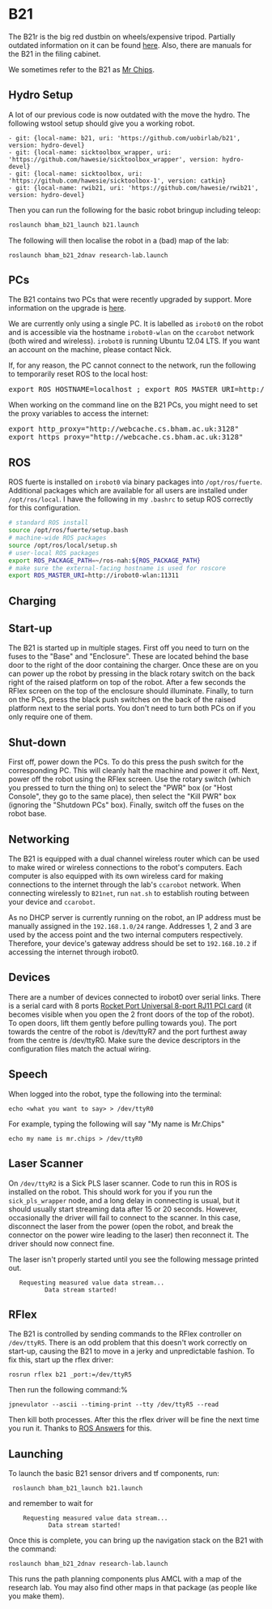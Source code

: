 B21
===

The B21r is the big red dustbin on wheels/expensive tripod. Partially outdated information on it can be found [here](http://www.cs.bham.ac.uk/resources/courses/robotics/research/B21r/). Also, there are manuals for the B21 in the filing cabinet.

We sometimes refer to the B21 as [Mr Chips](http://www.youtube.com/watch?v=qtM0-ZFwiNo).


Hydro Setup
-----------

A lot of our previous code is now outdated with the move the hydro. The following wstool setup should give you a working robot.

```
- git: {local-name: b21, uri: 'https://github.com/uobirlab/b21', version: hydro-devel}
- git: {local-name: sicktoolbox_wrapper, uri: 'https://github.com/hawesie/sicktoolbox_wrapper', version: hydro-devel}
- git: {local-name: sicktoolbox, uri: 'https://github.com/hawesie/sicktoolbox-1', version: catkin}
- git: {local-name: rwib21, uri: 'https://github.com/hawesie/rwib21', version: hydro-devel}
```

Then you can run the following for the basic robot bringup including teleop:

```bash
roslaunch bham_b21_launch b21.launch
```

The following will then localise the robot in a (bad) map of the lab:

```
roslaunch bham_b21_2dnav research-lab.launch
```


PCs
---

The B21 contains two PCs that were recently upgraded by support. More information on the upgrade is [here](http://www.cs.bham.ac.uk/~sjt/B21r/).

We are currently only using a single PC. It is labelled as `irobot0` on the robot and is accessible via the hostname `irobot0-wlan` on the `ccarobot` network (both wired and wireless). `irobot0` is running Ubuntu 12.04 LTS. If you want an account on the machine, please contact Nick.

If, for any reason, the PC cannot connect to the network, run the following to temporarily reset ROS to the local host:
<pre>
export ROS_HOSTNAME=localhost ; export ROS_MASTER_URI=http://localhost:11311
</pre>

When working on the command line on the B21 PCs, you might need to set the proxy variables to access the internet:

<pre>
export http_proxy="http://webcache.cs.bham.ac.uk:3128"
export https_proxy="http://webcache.cs.bham.ac.uk:3128"
</pre>



ROS 
---

ROS fuerte is installed on `irobot0` via binary packages into `/opt/ros/fuerte`. Additional packages which are available for all users are installed under `/opt/ros/local`. I have the following in my `.bashrc` to setup ROS correctly for this configuration.

```bash
# standard ROS install
source /opt/ros/fuerte/setup.bash
# machine-wide ROS packages
source /opt/ros/local/setup.sh
# user-local ROS packages
export ROS_PACKAGE_PATH=~/ros-nah:${ROS_PACKAGE_PATH}
# make sure the external-facing hostname is used for roscore
export ROS_MASTER_URI=http://irobot0-wlan:11311
```

Charging 
--------


Start-up
--

The B21 is started up in multiple stages. First off you need to turn on the fuses to the "Base" and "Enclosure". These are located behind the base door to the right of the door containing the charger. Once these are on you can power up the robot by pressing in the black rotary switch on the back right of the raised platform on top of the robot. After a few seconds the RFlex screen on the top of the enclosure should illuminate. Finally, to turn on the PCs,  press the black push switches on the back of the raised platform  next to the serial ports. You don't need to turn both PCs on if you only require one of them. 

Shut-down
--

First off, power down the PCs. To do this press the push switch for the corresponding PC. This will cleanly halt the machine and power it off. Next, power off the robot using the RFlex screen. Use the rotary switch (which you pressed to turn the thing on) to select the "PWR" box (or "Host Console", they go to the same place), then select the "Kill PWR" box (ignoring the "Shutdown PCs" box). Finally, switch off the fuses on the robot base.


Networking
----------

The B21 is equipped with a dual channel wireless router which can be used to make wired or wireless connections to the robot's computers. Each computer is also equipped with its own wireless card for making connections to the internet through the lab's `ccarobot` network. When connecting wirelessly to `B21net`, run `nat.sh` to establish routing between your device and `ccarobot`.

As no DHCP server is currently running on the robot, an IP address must be manually assigned in the `192.168.1.0/24` range. Addresses 1, 2 and 3 are used by the access point and the two internal computers respectively. Therefore, your device's gateway address should be set to `192.168.10.2` if accessing the internet through irobot0.


Devices
-------

There are a number of devices connected to irobot0 over serial links. There is a 
serial card with 8 ports [Rocket Port Universal 8-port RJ11 PCI card](ftp://ftp.comtrol.com/html/RPuPCI_docs.htm) (it becomes visible when you open the 2 front doors of the top of the  robot). To open doors, lift them gently before pulling towards you). The port towards the centre of the robot is /dev/ttyR7 and the port furthest away from the centre is /dev/ttyR0. Make sure the device descriptors in the configuration files match the actual wiring.


Speech
------

When logged into the robot, type the following into the terminal:
```
echo <what you want to say> > /dev/ttyR0
```

For example, typing the following will say "My name is Mr.Chips"
```
echo my name is mr.chips > /dev/ttyR0
```


Laser Scanner
-------------

On `/dev/ttyR2` is a Sick PLS laser scanner. Code to run this in ROS is installed on the robot. This should work for you if you run the `sick_pls_wrapper` node, and a long delay in connecting is usual, but it should usually start streaming data after 15 or 20 seconds. However, occasionally the driver will fail to connect to the scanner. In this case, disconnect the laser from the power (open the robot, and break the connector on the power wire leading to the laser) then reconnect it. The driver should now connect fine.

The laser isn't properly started until you see the following message printed out.

```
   Requesting measured value data stream...
   	      Data stream started!
```

RFlex
-----

The B21 is controlled by sending commands to the RFlex controller on `/dev/ttyR5`. There is an odd problem that this doesn't work correctly on start-up, causing the B21 to move in a jerky and unpredictable fashion. To fix this, start up the rflex driver:

```
rosrun rflex b21 _port:=/dev/ttyR5
``` 

Then run the following command:%

```
jpnevulator --ascii --timing-print --tty /dev/ttyR5 --read
```

Then kill both processes. After this the rflex driver will be fine the next time you run it. Thanks to [ROS Answers](http://answers.ros.org/question/10900/rflexb21-cmd_vel-not-working-as-expected/) for this.

Launching
---------

To launch the basic B21 sensor drivers and tf components, run:

```
 roslaunch bham_b21_launch b21.launch 
```

and remember to wait for

```
	Requesting measured value data stream...
		   Data stream started!
```


Once this is complete, you can bring up the navigation stack on the B21 with the command:

```
roslaunch bham_b21_2dnav research-lab.launch
```

This runs the path planning components plus AMCL with a map of the research lab. You may also find other maps in that package (as people like you make them).
